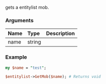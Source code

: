 gets a entitylist mob.
### Arguments
**Name**|**Type**|**Description**
:---|:---|:---
name|string|

### Example

```perl
my $name = "test";

$entitylist->GetMob($name); # Returns void
```
